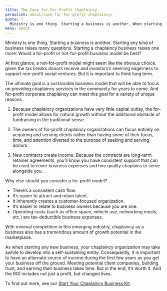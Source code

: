 ```yaml
---
title: The Case for For-Profit Chaplaincy
permalink: about/case-for-for-profit-chaplaincy/
quote: |
  Ministry is one thing. Starting a business is another. When starting a business, there are many questions to consider. When starting a chaplaincy business, there is one more. Would a for-profit or not-for-profit business model be best?
menu: about
---
```

Ministry is one thing. Starting a business is another. Starting any kind of business raises many questions. Starting a chaplaincy business raises one more: Would a for-profit or not-for-profit business model be best?

At first glance, a not-for-profit model might seem like the obvious choice, given the tax breaks donors receive and investors&#8217;s seeming eagerness to support non-profit social ventures. But it is important to think long term.

The ultimate goal is a sustainable business model that will be able to focus on providing chaplaincy services in the community for years to come. And for-profit corporate chaplaincy can meet this goal for a variety of unique reasons.
 
1. Because chaplaincy organizations have very little capital outlay, the for-profit model allows for natural growth without the additional obstacle of fundraising in the traditional sense.

2. The owners of for-profit chaplaincy organizations can focus entirely on acquiring and serving clients rather than having some of their focus, time, and attention diverted to the purpose of seeking and serving donors.

3. New contracts create income. Because the contracts are long-term retainer agreements, you&#8217;ll know you have consistent support that can be used to cover business expenses and hire quality chaplains to serve alongside you.

Why else should you consider a for-profit model?

*   There&#8217;s a consistent cash flow.
*   It&#8217;s easier to attract and retain talent.
*   It inherently creates a customer-focused organization.
*   It&#8217;s easier to relate to business owners because you are one.
*   Operating costs (such as office space, vehicle use, networking meals, etc.) are tax-deductible business expenses.

With minimal competition in this emerging industry, chaplaincy as a business also has a tremendous amount of growth potential in the marketplace.


As when starting any new business, your chaplaincy organization may take awhile to develop into a self-sustaining entity. Consequently, it is important to have an alternate source of income during the first few years as you get your business off the ground. Meeting potential client companies, building trust, and earning their business takes time. But in the end, it&#8217;s worth it. And the ROI includes not just a profit, but changed lives. 

To find out more, see our [Start Your Chaplaincy Business Kit](www.corpchaps.com/get-started/start-your-corporate-chaplaincy-business/).